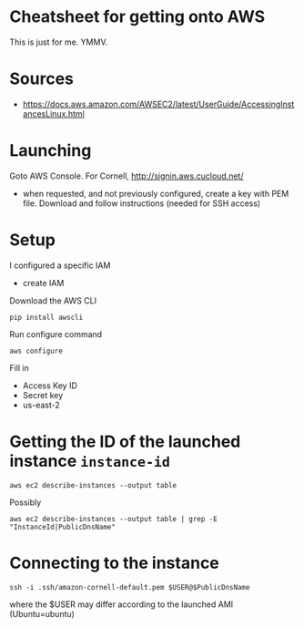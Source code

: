 # Cheatsheet for getting onto AWS 

This is just for me. YMMV.

# Sources
- https://docs.aws.amazon.com/AWSEC2/latest/UserGuide/AccessingInstancesLinux.html

# Launching
Goto AWS Console. For Cornell, http://signin.aws.cucloud.net/
- when requested, and not previously configured, create a key with PEM file. Download and follow instructions (needed for SSH access)

# Setup
I configured a specific IAM
- create IAM

Download the AWS CLI

    pip install awscli

Run configure command

    aws configure

Fill in 
- Access Key ID
- Secret key
- us-east-2

# Getting the ID of the launched instance `instance-id`
    aws ec2 describe-instances --output table

Possibly

    aws ec2 describe-instances --output table | grep -E "InstanceId|PublicDnsName"

# Connecting to the instance
    ssh -i .ssh/amazon-cornell-default.pem $USER@$PublicDnsName
where the $USER may differ according to the launched AMI (Ubuntu=ubuntu)

